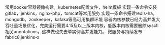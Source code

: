 常用docker容器镜像构建，kubernetes配置文件，helm模板
实现一条命令安装gitlab，jenkins，nginx-php，tomcat等常用服务
实现一条命令搭建redis-ha，mongodb，zookeeper，kafaka等高可用集群环境
容器内核参数已经为高并发大吞吐量场景优化，完美运行需要4.15及以上版本内核，低版本内核需要删除sysctl相关annotations，这样做也失去单实例高并发能力。
微服务与持续发布fabric8,jenkins-x
